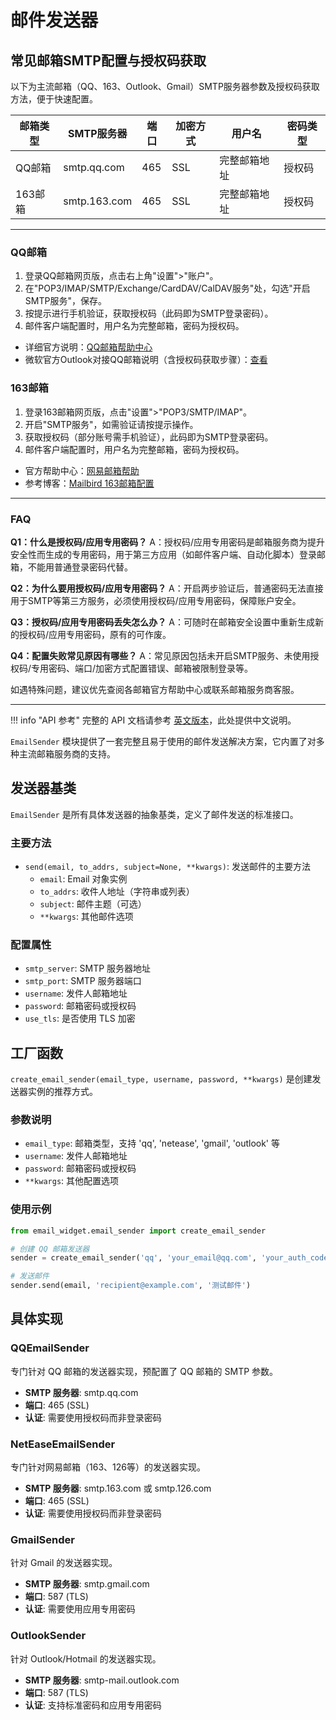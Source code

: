 # 邮件发送器

## 常见邮箱SMTP配置与授权码获取

以下为主流邮箱（QQ、163、Outlook、Gmail）SMTP服务器参数及授权码获取方法，便于快速配置。

| 邮箱类型   | SMTP服务器         | 端口 | 加密方式 | 用户名           | 密码类型   |
|------------|--------------------|------|----------|------------------|------------|
| QQ邮箱     | smtp.qq.com        | 465  | SSL      | 完整邮箱地址     | 授权码     |
| 163邮箱    | smtp.163.com       | 465  | SSL      | 完整邮箱地址     | 授权码     |

---

### QQ邮箱
1. 登录QQ邮箱网页版，点击右上角"设置">"账户"。
2. 在"POP3/IMAP/SMTP/Exchange/CardDAV/CalDAV服务"处，勾选"开启SMTP服务"，保存。
3. 按提示进行手机验证，获取授权码（此码即为SMTP登录密码）。
4. 邮件客户端配置时，用户名为完整邮箱，密码为授权码。
- 详细官方说明：[QQ邮箱帮助中心](https://service.mail.qq.com/)
- 微软官方Outlook对接QQ邮箱说明（含授权码获取步骤）：[查看](https://support.microsoft.com/en-us/office/add-a-qqmail-account-to-outlook-34ef1254-0d07-405a-856f-0409c7c905eb)

### 163邮箱
1. 登录163邮箱网页版，点击"设置">"POP3/SMTP/IMAP"。
2. 开启"SMTP服务"，如需验证请按提示操作。
3. 获取授权码（部分账号需手机验证），此码即为SMTP登录密码。
4. 邮件客户端配置时，用户名为完整邮箱，密码为授权码。
- 官方帮助中心：[网易邮箱帮助](https://help.mail.163.com/faqDetail.do?code=d7a5dc8471cd0c0e8b4b8f4f8e49998b374173cfe9171305fa1ce630d7f67ac2c9926ce59ec02fa9)
- 参考博客：[Mailbird 163邮箱配置](https://www.getmailbird.com/setup/access-163-com-via-imap-smtp)

---

### FAQ

**Q1：什么是授权码/应用专用密码？**
A：授权码/应用专用密码是邮箱服务商为提升安全性而生成的专用密码，用于第三方应用（如邮件客户端、自动化脚本）登录邮箱，不能用普通登录密码代替。

**Q2：为什么要用授权码/应用专用密码？**
A：开启两步验证后，普通密码无法直接用于SMTP等第三方服务，必须使用授权码/应用专用密码，保障账户安全。

**Q3：授权码/应用专用密码丢失怎么办？**
A：可随时在邮箱安全设置中重新生成新的授权码/应用专用密码，原有的可作废。

**Q4：配置失败常见原因有哪些？**
A：常见原因包括未开启SMTP服务、未使用授权码/专用密码、端口/加密方式配置错误、邮箱被限制登录等。

如遇特殊问题，建议优先查阅各邮箱官方帮助中心或联系邮箱服务商客服。

---

!!! info "API 参考"
    完整的 API 文档请参考 [英文版本](../../en/api/email-sender.md)，此处提供中文说明。

`EmailSender` 模块提供了一套完整且易于使用的邮件发送解决方案，它内置了对多种主流邮箱服务商的支持。

## 发送器基类

`EmailSender` 是所有具体发送器的抽象基类，定义了邮件发送的标准接口。

### 主要方法

- `send(email, to_addrs, subject=None, **kwargs)`: 发送邮件的主要方法
  - `email`: Email 对象实例
  - `to_addrs`: 收件人地址（字符串或列表）
  - `subject`: 邮件主题（可选）
  - `**kwargs`: 其他邮件选项

### 配置属性

- `smtp_server`: SMTP 服务器地址
- `smtp_port`: SMTP 服务器端口
- `username`: 发件人邮箱地址
- `password`: 邮箱密码或授权码
- `use_tls`: 是否使用 TLS 加密

## 工厂函数

`create_email_sender(email_type, username, password, **kwargs)` 是创建发送器实例的推荐方式。

### 参数说明

- `email_type`: 邮箱类型，支持 'qq', 'netease', 'gmail', 'outlook' 等
- `username`: 发件人邮箱地址
- `password`: 邮箱密码或授权码
- `**kwargs`: 其他配置选项

### 使用示例

```python
from email_widget.email_sender import create_email_sender

# 创建 QQ 邮箱发送器
sender = create_email_sender('qq', 'your_email@qq.com', 'your_auth_code')

# 发送邮件
sender.send(email, 'recipient@example.com', '测试邮件')
```

## 具体实现

### QQEmailSender

专门针对 QQ 邮箱的发送器实现，预配置了 QQ 邮箱的 SMTP 参数。

- **SMTP 服务器**: smtp.qq.com
- **端口**: 465 (SSL)
- **认证**: 需要使用授权码而非登录密码

### NetEaseEmailSender

专门针对网易邮箱（163、126等）的发送器实现。

- **SMTP 服务器**: smtp.163.com 或 smtp.126.com
- **端口**: 465 (SSL)
- **认证**: 需要使用授权码而非登录密码

### GmailSender

针对 Gmail 的发送器实现。

- **SMTP 服务器**: smtp.gmail.com
- **端口**: 587 (TLS)
- **认证**: 需要使用应用专用密码

### OutlookSender

针对 Outlook/Hotmail 的发送器实现。

- **SMTP 服务器**: smtp-mail.outlook.com
- **端口**: 587 (TLS)
- **认证**: 支持标准密码和应用专用密码